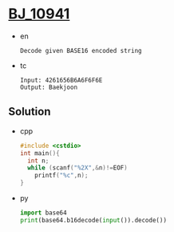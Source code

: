 # [BJ_10941](https://acmicpc.net/problem/10941)

* en

  ```en
  Decode given BASE16 encoded string
  ```

* tc

  ```tc
  Input: 4261656B6A6F6F6E
  Output: Baekjoon
  ```

## Solution

* cpp

  ```cpp
  #include <cstdio>
  int main(){
    int n;
    while (scanf("%2X",&n)!=EOF)
      printf("%c",n);
  }
  ```

* py

  ```py
  import base64
  print(base64.b16decode(input()).decode())
  ```
